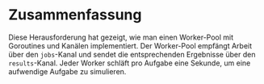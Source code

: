 # Zusammenfassung

Diese Herausforderung hat gezeigt, wie man einen Worker-Pool mit Goroutines und Kanälen implementiert. Der Worker-Pool empfängt Arbeit über den `jobs`-Kanal und sendet die entsprechenden Ergebnisse über den `results`-Kanal. Jeder Worker schläft pro Aufgabe eine Sekunde, um eine aufwendige Aufgabe zu simulieren.
